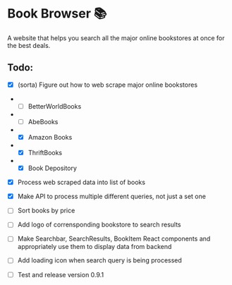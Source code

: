 # Book Browser 📚

A website that helps you search all the major online bookstores at once for the best deals.

## Todo:

- [x] (sorta) Figure out how to web scrape major online bookstores
- - [ ] BetterWorldBooks
- - [ ] AbeBooks
- - [x] Amazon Books
- - [x] ThriftBooks
- - [x] Book Depository

- [x] Process web scraped data into list of books

- [x] Make API to process multiple different queries, not just a set one

- [ ] Sort books by price

- [ ] Add logo of corrensponding bookstore to search results

- [ ] Make Searchbar, SearchResults, BookItem React components and appropriately use them to display data from backend

- [ ] Add loading icon when search query is being processed

- [ ] Test and release version 0.9.1